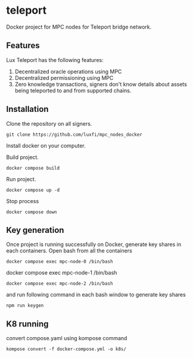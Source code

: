 # teleport
Docker project for MPC nodes for Teleport bridge network.

## Features
Lux Teleport has the following features:

1. Decentralized oracle operations using MPC
2. Decentralized permissioning using MPC
3. Zero knowledge transactions, signers don't know details about assets being teleported to and from supported chains.

## Installation
Clone the repository on all signers.

```
git clone https://github.com/luxfi/mpc_nodes_docker
```

Install docker on your computer.

Build project.
```
docker compose build
```
Run project.
```
docker compose up -d
```
Stop process

```
docker compose down
```
## Key generation
Once project is running successfully on Docker, generate key shares in each containers.
Open bash from all the containers
```
docker compose exec mpc-node-0 /bin/bash
```
docker compose exec mpc-node-1 /bin/bash
```
docker compose exec mpc-node-2 /bin/bash
```
and run following command in each bash window to generate key shares
```
npm run keygen
```
## K8 running
convert compose.yaml using kompose command
```
kompose convert -f docker-compose.yml -o k8s/
```

